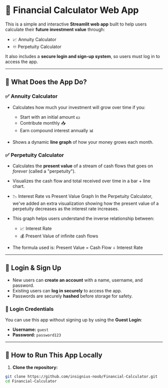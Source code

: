 # 💸 Financial Calculator Web App

This is a simple and interactive **Streamlit web app** built to help users calculate their **future investment value** through:

- 📈 Annuity Calculator
- ♾️ Perpetuity Calculator

It also includes a **secure login and sign-up system**, so users must log in to access the app.

---

## 🧮 What Does the App Do?

### ✅ Annuity Calculator

- Calculates how much your investment will grow over time if you:

  - Start with an initial amount 💵
  - Contribute monthly 📥
  - Earn compound interest annually 📊

- Shows a dynamic **line graph** of how your money grows each month.

### ✅ Perpetuity Calculator

- Calculates the **present value** of a stream of cash flows that goes on _forever_ (called a "perpetuity").
- Visualizes the cash flow and total received over time in a bar + line chart.

- 📉 Interest Rate vs Present Value Graph
  In the Perpetuity Calculator, we've added an extra visualization showing how the present value of a perpetuity decreases as the interest rate increases.
- This graph helps users understand the inverse relationship between:

  - 📈 Interest Rate
  - 💰 Present Value of infinite cash flows

- The formula used is:
  Present Value = Cash Flow ÷ Interest Rate

---

## 🔐 Login & Sign Up

- New users can **create an account** with a name, username, and password.
- Existing users can **log in securely** to access the app.
- Passwords are securely **hashed** before storage for safety.

### 🔐 Login Credentials

You can use this app without signing up by using the **Guest Login**:

- **Username:** `guest`
- **Password:** `password123`

---

## 🚀 How to Run This App Locally

1. **Clone the repository:**

```bash
git clone https://github.com/insignius-noob/Financial-Calculator.git
cd Financial-Calculator
```
